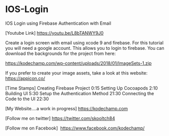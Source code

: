 # IOS-Login
IOS Login using Firebase Authentication with Email

[Youtube Link] https://youtu.be/L8bTANWY9J0

Create a login screen with email using xcode 9 and firebase. For this tutorial you will need a google account. This allows you to login to firebase. You can download the backgrounds for the project from here:

https://kodechamp.com/wp-content/uploads/2018/01/ImageSets-1.zip

If you prefer to create your image assets, take a look at this website:
https://appicon.co/

[Time Stamps]
Creating Firebase Project 0:15 
Setting Up Cocoapods 2:10 
Building UI 5:30 
Setup the Authentication Method 21:30 
Connecting the Code to the UI 22:30

[My Website....a work in progress]
https://kodechamp.com

[Follow me on twitter]
https://twitter.com/skooltch84

[Follow me on Facebook] 
https://www.facebook.com/kodechamp/
